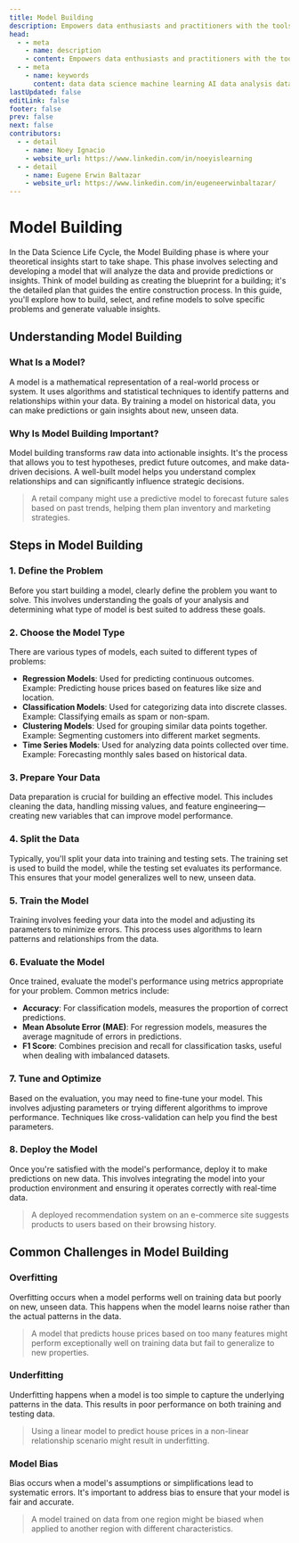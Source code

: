 ```yaml
---
title: Model Building
description: Empowers data enthusiasts and practitioners with the tools and knowledge to unlock the potential of data.
head:
  - - meta
    - name: description
    - content: Empowers data enthusiasts and practitioners with the tools and knowledge to unlock the potential of data.
  - - meta
    - name: keywords
      content: data data science machine learning AI data analysis data-driven data enthusiasts data practitioners
lastUpdated: false
editLink: false
footer: false
prev: false
next: false
contributors:
  - - detail
    - name: Noey Ignacio
    - website_url: https://www.linkedin.com/in/noeyislearning
  - - detail
    - name: Eugene Erwin Baltazar
    - website_url: https://www.linkedin.com/in/eugeneerwinbaltazar/
---
```


# Model Building

In the Data Science Life Cycle, the Model Building phase is where your theoretical insights start to take shape. This phase involves selecting and developing a model that will analyze the data and provide predictions or insights. Think of model building as creating the blueprint for a building; it's the detailed plan that guides the entire construction process. In this guide, you'll explore how to build, select, and refine models to solve specific problems and generate valuable insights.

## Understanding Model Building

### What Is a Model?

A model is a mathematical representation of a real-world process or system. It uses algorithms and statistical techniques to identify patterns and relationships within your data. By training a model on historical data, you can make predictions or gain insights about new, unseen data.

### Why Is Model Building Important?

Model building transforms raw data into actionable insights. It's the process that allows you to test hypotheses, predict future outcomes, and make data-driven decisions. A well-built model helps you understand complex relationships and can significantly influence strategic decisions.

> A retail company might use a predictive model to forecast future sales based on past trends, helping them plan inventory and marketing strategies.

## Steps in Model Building

### 1. Define the Problem

Before you start building a model, clearly define the problem you want to solve. This involves understanding the goals of your analysis and determining what type of model is best suited to address these goals.

### 2. Choose the Model Type

There are various types of models, each suited to different types of problems:

- **Regression Models**: Used for predicting continuous outcomes. Example: Predicting house prices based on features like size and location.
- **Classification Models**: Used for categorizing data into discrete classes. Example: Classifying emails as spam or non-spam.
- **Clustering Models**: Used for grouping similar data points together. Example: Segmenting customers into different market segments.
- **Time Series Models**: Used for analyzing data points collected over time. Example: Forecasting monthly sales based on historical data.

### 3. Prepare Your Data

Data preparation is crucial for building an effective model. This includes cleaning the data, handling missing values, and feature engineering—creating new variables that can improve model performance.

### 4. Split the Data

Typically, you'll split your data into training and testing sets. The training set is used to build the model, while the testing set evaluates its performance. This ensures that your model generalizes well to new, unseen data.

### 5. Train the Model

Training involves feeding your data into the model and adjusting its parameters to minimize errors. This process uses algorithms to learn patterns and relationships from the data.

### 6. Evaluate the Model

Once trained, evaluate the model's performance using metrics appropriate for your problem. Common metrics include:

- **Accuracy**: For classification models, measures the proportion of correct predictions.
- **Mean Absolute Error (MAE)**: For regression models, measures the average magnitude of errors in predictions.
- **F1 Score**: Combines precision and recall for classification tasks, useful when dealing with imbalanced datasets.

### 7. Tune and Optimize

Based on the evaluation, you may need to fine-tune your model. This involves adjusting parameters or trying different algorithms to improve performance. Techniques like cross-validation can help you find the best parameters.

### 8. Deploy the Model

Once you're satisfied with the model's performance, deploy it to make predictions on new data. This involves integrating the model into your production environment and ensuring it operates correctly with real-time data.

> A deployed recommendation system on an e-commerce site suggests products to users based on their browsing history.

## Common Challenges in Model Building

### Overfitting

Overfitting occurs when a model performs well on training data but poorly on new, unseen data. This happens when the model learns noise rather than the actual patterns in the data.

> A model that predicts house prices based on too many features might perform exceptionally well on training data but fail to generalize to new properties.

### Underfitting

Underfitting happens when a model is too simple to capture the underlying patterns in the data. This results in poor performance on both training and testing data.

> Using a linear model to predict house prices in a non-linear relationship scenario might result in underfitting.

### Model Bias

Bias occurs when a model's assumptions or simplifications lead to systematic errors. It's important to address bias to ensure that your model is fair and accurate.

> A model trained on data from one region might be biased when applied to another region with different characteristics.
